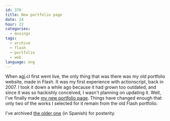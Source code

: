 ```yaml
---
id: 376
title: New portfolio page
date: 14
hour: 22
categories:
  - musings
tags:
  - archive
  - flash
  - portfolio
  - web
language: eng
---
```


When agj.cl first went live, the only thing that was there was my old portfolio website, made in Flash. It was my first experience with actionscript, back in 2007. I took it down a while ago because it had grown too outdated, and since it was so hackishly conceived, I wasn't planning on updating it. Well, I've finally made [my new portfolio page](//www.agj.cl/portfolio/). Things have changed enough that only two of the works I selected for it remain from the old Flash portfolio.

I've archived [the older one](//www.agj.cl/files/archive/portfolio-1/) (in Spanish) for posterity.
